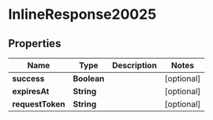 
# InlineResponse20025

## Properties
Name | Type | Description | Notes
------------ | ------------- | ------------- | -------------
**success** | **Boolean** |  |  [optional]
**expiresAt** | **String** |  |  [optional]
**requestToken** | **String** |  |  [optional]



